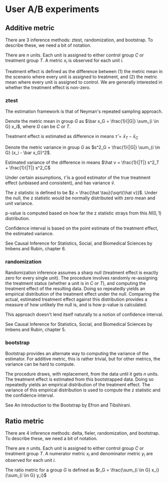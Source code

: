 # User A/B experiments

## Additive metric

There are 3 inference methods: ztest, randomization, and bootstrap. To describe these, we need a bit of notation.

There are $n$ units. Each unit is assigned to either control group $C$ or treatment group $T$. A metric $x_i$ is observed for each unit $i$.

Treatment effect is defined as the difference between (1) the metric mean in the scenario where every unit is assigned to treatment, and (2) the metric mean where every unit is assigned to control. We are generally interested in whether the treatment effect is non-zero.

### ztest
The estimation framework is that of Neyman's repeated sampling approach.

Denote the metric mean in group $G$ as $\bar x_G = \frac{1}{|G|} \sum_{i \in G} x_i$, where $G$ can be $C$ or $T$.

Treatment effect is estimated as difference in means $\hat \tau = \bar x_T - \bar x_C$

Denote the metric variance in group $G$ as $s^2_G = \frac{1}{|G|} \sum_{i \in G} (x_i - \bar x_G)^2$.

Estimated variance of the difference in means $\hat v = \frac{1}{|T|} s^2_T + \frac{1}{|T|} s^2_C$

Under certain assumptions, $\hat \tau$ is a good estimator of the true treatment effect (unbiased and consistent), and has variance $\hat v$.

The z statistic is defined to be $z = \frac{\hat \tau}{\sqrt{\hat v}}$. Under the null, the z statistic would be normally distributed with zero mean and unit variance. 

p-value is computed based on how far the z statistic strays from this $N(0,1)$ distribution.

Confidence interval is based on the point estimate of the treatment effect, the estimated variance.

See Causal Inference for Statistics, Social, and Biomedical Sciences by Imbens and Rubin, chapter 6.

### randomization
Randomization inference assumes a sharp null (treatment effect is exactly zero for every single unit). The procedure involves randomly re-assigning the treatment status (whether a unit is in $C$ or $T$), and computing the treatment effect of the resulting data. Doing so repeatedly yields an empirical distribution of the treatment effect under the null. Comparing the actual, estimated treatment effect against this distribution provides a measure of how unlikely the null is, and is how p-value is calculated.

This approach doesn't lend itself naturally to a notion of confidence interval.

See Causal Inference for Statistics, Social, and Biomedical Sciences by Imbens and Rubin, chapter 5.

### bootstrap
Bootstrap provides an alternate way to computing the variance of the estimator. For additive metric, this is rather trivial, but for other metrics, the variance can be hard to compute. 

The procedure draws, with replacement, from the data until it gets $n$ units. The treatment effect is estimated from this bootstrapped data. Doing so repeatedly yields an empirical distribution of the treatment effect. The variance of this empirical distribution is used to compute the z statistic and the confidence interval.

See An Introduction to the Bootstrap by Efron and Tibshirani.

## Ratio metric
There are 4 inference methods: delta, fieler, randomization, and bootstrap. To describe these, we need a bit of notation.

There are $n$ units. Each unit is assigned to either control group $C$ or treatment group $T$. A numerator metric $x_i$ and denominator metric $y_i$ are observed for each unit $i$. 

The ratio metric for a group $G$ is defined as $r_G = \frac{\sum_{i \in G} x_i}{\sum_{i \in G} y_i}$